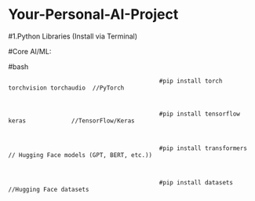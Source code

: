 # Your-Personal-AI-Project

#1.Python Libraries (Install via Terminal) 

#Core AI/ML:

#bash

                                               #pip install torch torchvision torchaudio  //PyTorch

                                                                   
#
                                               #pip install tensorflow keras             //TensorFlow/Keras

                                               

                                               #pip install transformers   // Hugging Face models (GPT, BERT, etc.))



                                               #pip install datasets                   //Hugging Face datasets
